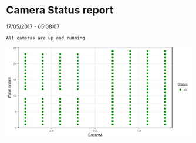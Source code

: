 Camera Status report
================
17/05/2017 - 05:08:07

    All cameras are up and running

![](camreport_files/figure-markdown_github/unnamed-chunk-2-1.png)
